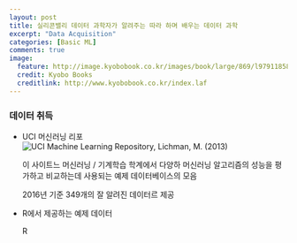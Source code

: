 ```yaml
---
layout: post
title: 실리콘밸리 데이터 과학자가 알려주는 따라 하며 배우는 데이터 과학
excerpt: "Data Acquisition"
categories: [Basic ML]
comments: true
image:
  feature: http://image.kyobobook.co.kr/images/book/large/869/l9791185890869.jpg
  credit: Kyobo Books
  creditlink: http://www.kyobobook.co.kr/index.laf
---
```



### 데이터 취득

* UCI 머신러닝 리포 ![UCI Machine Learning Repository, Lichman, M. (2013)](http://archive.ics.uci.edu/ml/)

  이 사이트느 머신러닝 / 기계학습 학계에서 다양하 머신러닝 알고리즘의 성능을 평가하고 비교하는데 사용되는 예제 데이터베이스의 모음
  
  2016년 기준 349개의 잘 알려진 데이터르 제공
  
* R에서 제공하는 예제 데이터

  R
